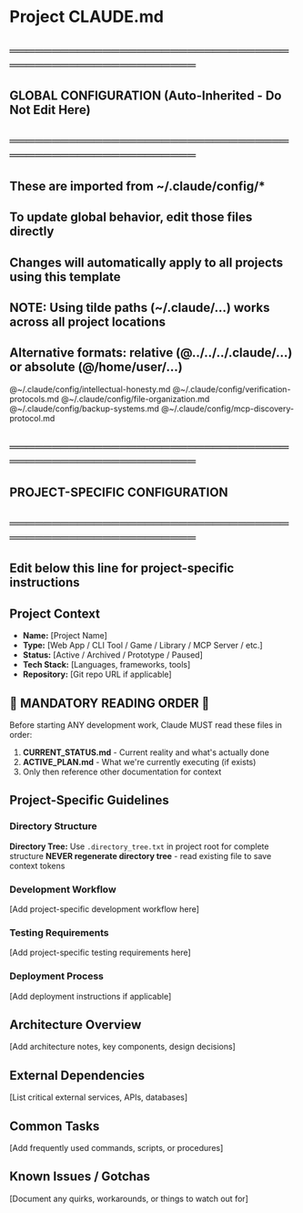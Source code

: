 # Project CLAUDE.md

## ═══════════════════════════════════════════════════════
## GLOBAL CONFIGURATION (Auto-Inherited - Do Not Edit Here)
## ═══════════════════════════════════════════════════════
## These are imported from ~/.claude/config/*
## To update global behavior, edit those files directly
## Changes will automatically apply to all projects using this template
##
## NOTE: Using tilde paths (~/.claude/...) works across all project locations
## Alternative formats: relative (@../../../.claude/...) or absolute (@/home/user/...)

@~/.claude/config/intellectual-honesty.md
@~/.claude/config/verification-protocols.md
@~/.claude/config/file-organization.md
@~/.claude/config/backup-systems.md
@~/.claude/config/mcp-discovery-protocol.md

## ═══════════════════════════════════════════════════════
## PROJECT-SPECIFIC CONFIGURATION
## ═══════════════════════════════════════════════════════
## Edit below this line for project-specific instructions

## Project Context
- **Name:** [Project Name]
- **Type:** [Web App / CLI Tool / Game / Library / MCP Server / etc.]
- **Status:** [Active / Archived / Prototype / Paused]
- **Tech Stack:** [Languages, frameworks, tools]
- **Repository:** [Git repo URL if applicable]

## 🚨 MANDATORY READING ORDER 🚨
Before starting ANY development work, Claude MUST read these files in order:

1. **CURRENT_STATUS.md** - Current reality and what's actually done
2. **ACTIVE_PLAN.md** - What we're currently executing (if exists)
3. Only then reference other documentation for context

## Project-Specific Guidelines

### Directory Structure
**Directory Tree:** Use `.directory_tree.txt` in project root for complete structure
**NEVER regenerate directory tree** - read existing file to save context tokens

### Development Workflow
[Add project-specific development workflow here]

### Testing Requirements
[Add project-specific testing requirements here]

### Deployment Process
[Add deployment instructions if applicable]

## Architecture Overview
[Add architecture notes, key components, design decisions]

## External Dependencies
[List critical external services, APIs, databases]

## Common Tasks
[Add frequently used commands, scripts, or procedures]

## Known Issues / Gotchas
[Document any quirks, workarounds, or things to watch out for]
